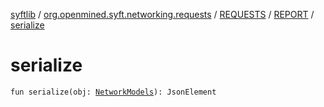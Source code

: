 [syftlib](../../../index.md) / [org.openmined.syft.networking.requests](../../index.md) / [REQUESTS](../index.md) / [REPORT](index.md) / [serialize](./serialize.md)

# serialize

`fun serialize(obj: `[`NetworkModels`](../../../org.openmined.syft.networking.datamodels/-network-models/index.md)`): JsonElement`